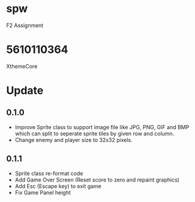 # spw
F2 Assignment

# 5610110364
XthemeCore

# Update

## 0.1.0
- Improve Sprite class  to support image file like JPG, PNG, GIF and BMP which can split to seperate sprite tiles by given row and column.
- Change enemy and player size to 32x32 pixels.

## 0.1.1
- Sprite class re-format code
- Add Game Over Screen (Reset score to zero and repaint graphics)
- Add Esc (Escape key) to exit game
- Fix Game Panel height
